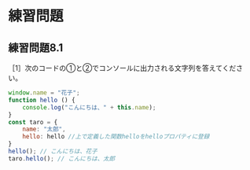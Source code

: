 # 練習問題

## 練習問題8.1

［1］次のコードの①と②でコンソールに出力される文字列を答えてください。

```javascript
window.name = "花子";
function hello () {
	console.log("こんにちは、" + this.name);
}
const taro = {
	name: "太郎",
	hello: hello //上で定義した関数helloをhelloプロパティに登録
}
hello(); // こんにちは、花子
taro.hello(); // こんにちは、太郎
```
